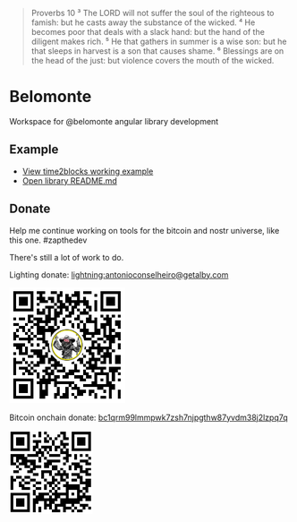 > Proverbs 10
> ³ The LORD will not suffer the soul of the righteous to famish: but he casts away the substance of the wicked.
> ⁴ He becomes poor that deals with a slack hand: but the hand of the diligent makes rich.
> ⁵ He that gathers in summer is a wise son: but he that sleeps in harvest is a son that causes shame.
> ⁶ Blessings are on the head of the just: but violence covers the mouth of the wicked. 

# Belomonte

Workspace for @belomonte angular library development

## Example
- [View time2blocks working example](https://antonioconselheiro.github.io/time2blocks-ngx/)
- [Open library README.md](./projects/belomonte/time2blocks-ngx/README.md)

## Donate
Help me continue working on tools for the bitcoin and nostr universe, like this one. #zapthedev

There's still a lot of work to do.

Lighting donate: <a href="lightning:antonioconselheiro@getalby.com">lightning:antonioconselheiro@getalby.com</a>

![zap me](https://raw.githubusercontent.com/antonioconselheiro/antonioconselheiro/main/img/qrcode-wallet-lighting.png)

Bitcoin onchain donate: <a href="bitcoin:bc1qrm99lmmpwk7zsh7njpgthw87yvdm38j2lzpq7q">bc1qrm99lmmpwk7zsh7njpgthw87yvdm38j2lzpq7q</a>

![zap me](https://raw.githubusercontent.com/antonioconselheiro/antonioconselheiro/main/img/qrcode-wallet-bitcoin.png)
